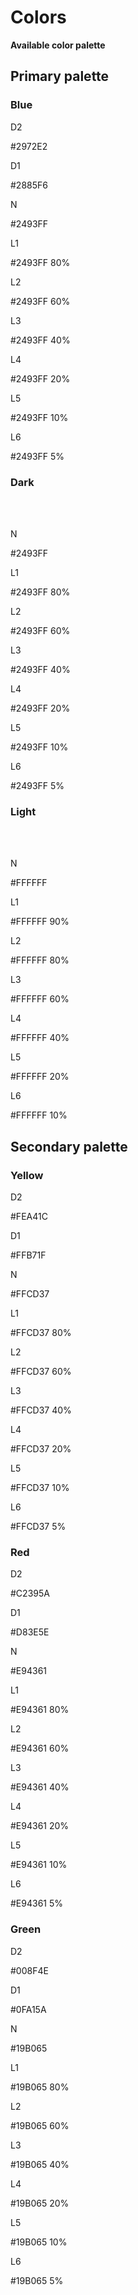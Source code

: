 # Colors

**Available color palette**

<style>
    .color-block {
        flex: 0 0 5em;
        text-transform: uppercase;
    }
</style>

## Primary palette

### Blue

<div class="mb++ pr+" lumx-grid-container="row" lumx-grid-wrap="true">
    <div class="pv- ph color-block lumx-theme-background-blue-D2 lumx-theme-color-light-N">
        <p class="lumx-typography-body1">D2</p>
        <p class="lumx-typography-caption">#2972e2</p>
    </div>
    <div class="pv- ph color-block lumx-theme-background-blue-D1 lumx-theme-color-light-N">
        <p class="lumx-typography-body1">D1</p>
        <p class="lumx-typography-caption">#2885f6</p>
    </div>
    <div class="pv- ph color-block lumx-theme-background-blue-N">
        <p class="lumx-typography-body1">N</p>
        <p class="lumx-typography-caption">#2493ff</p>
    </div>
    <div class="pv- ph color-block lumx-theme-background-blue-L1">
        <p class="lumx-typography-body1">L1</p>
        <p class="lumx-typography-caption">#2493ff 80%</p>
    </div>
    <div class="pv- ph color-block lumx-theme-background-blue-L2">
        <p class="lumx-typography-body1">L2</p>
        <p class="lumx-typography-caption">#2493ff 60%</p>
    </div>
    <div class="pv- ph color-block lumx-theme-background-blue-L3">
        <p class="lumx-typography-body1">L3</p>
        <p class="lumx-typography-caption">#2493ff 40%</p>
    </div>
    <div class="pv- ph color-block lumx-theme-background-blue-L4">
        <p class="lumx-typography-body1">L4</p>
        <p class="lumx-typography-caption">#2493ff 20%</p>
    </div>
    <div class="pv- ph color-block lumx-theme-background-blue-L5">
        <p class="lumx-typography-body1">L5</p>
        <p class="lumx-typography-caption">#2493ff 10%</p>
    </div>
    <div class="pv- ph color-block lumx-theme-background-blue-L6">
        <p class="lumx-typography-body1">L6</p>
        <p class="lumx-typography-caption">#2493ff 5%</p>
    </div>
</div>

### Dark

<div class="mb++ pr+" lumx-grid-container="row" lumx-grid-wrap="true">
    <div class="color-block">&nbsp;</div>
    <div class="color-block">&nbsp;</div>
    <div class="pv- ph color-block lumx-theme-background-dark-N lumx-theme-color-light-N">
        <p class="lumx-typography-body1">N</p>
        <p class="lumx-typography-caption">#2493ff</p>
    </div>
    <div class="pv- ph color-block lumx-theme-background-dark-L1 lumx-theme-color-light-N">
        <p class="lumx-typography-body1">L1</p>
        <p class="lumx-typography-caption">#2493ff 80%</p>
    </div>
    <div class="pv- ph color-block lumx-theme-background-dark-L2 lumx-theme-color-light-N">
        <p class="lumx-typography-body1">L2</p>
        <p class="lumx-typography-caption">#2493ff 60%</p>
    </div>
    <div class="pv- ph color-block lumx-theme-background-dark-L3">
        <p class="lumx-typography-body1">L3</p>
        <p class="lumx-typography-caption">#2493ff 40%</p>
    </div>
    <div class="pv- ph color-block lumx-theme-background-dark-L4">
        <p class="lumx-typography-body1">L4</p>
        <p class="lumx-typography-caption">#2493ff 20%</p>
    </div>
    <div class="pv- ph color-block lumx-theme-background-dark-L5">
        <p class="lumx-typography-body1">L5</p>
        <p class="lumx-typography-caption">#2493ff 10%</p>
    </div>
    <div class="pv- ph color-block lumx-theme-background-dark-L6">
        <p class="lumx-typography-body1">L6</p>
        <p class="lumx-typography-caption">#2493ff 5%</p>
    </div>
</div>

### Light

<div class="mb++ p+ lumx-theme-background-dark-N" lumx-grid-container="row" lumx-grid-wrap="true">
    <div class="color-block lumx-theme-color-light-N">&nbsp;</div>
    <div class="color-block lumx-theme-color-light-N">&nbsp;</div>
    <div class="pv- ph color-block lumx-theme-background-light-N">
        <p class="lumx-typography-body1">N</p>
        <p class="lumx-typography-caption">#ffffff</p>
    </div>
    <div class="pv- ph color-block lumx-theme-background-light-L1">
        <p class="lumx-typography-body1">L1</p>
        <p class="lumx-typography-caption">#ffffff 90%</p>
    </div>
    <div class="pv- ph color-block lumx-theme-background-light-L2">
        <p class="lumx-typography-body1">L2</p>
        <p class="lumx-typography-caption">#ffffff 80%</p>
    </div>
    <div class="pv- ph color-block lumx-theme-background-light-L3">
        <p class="lumx-typography-body1">L3</p>
        <p class="lumx-typography-caption">#ffffff 60%</p>
    </div>
    <div class="pv- ph color-block lumx-theme-background-light-L4 lumx-theme-color-light-N">
        <p class="lumx-typography-body1">L4</p>
        <p class="lumx-typography-caption">#ffffff 40%</p>
    </div>
    <div class="pv- ph color-block lumx-theme-background-light-L5 lumx-theme-color-light-N">
        <p class="lumx-typography-body1">L5</p>
        <p class="lumx-typography-caption">#ffffff 20%</p>
    </div>
    <div class="pv- ph color-block lumx-theme-background-light-L6 lumx-theme-color-light-N">
        <p class="lumx-typography-body1">L6</p>
        <p class="lumx-typography-caption">#ffffff 10%</p>
    </div>
</div>

## Secondary palette

### Yellow

<div class="mb++ pr+" lumx-grid-container="row" lumx-grid-wrap="true">
    <div class="pv- ph color-block lumx-theme-background-yellow-D2 lumx-theme-color-light-N">
        <p class="lumx-typography-body1">D2</p>
        <p class="lumx-typography-caption">#FEA41C</p>
    </div>
    <div class="pv- ph color-block lumx-theme-background-yellow-D1">
        <p class="lumx-typography-body1">D1</p>
        <p class="lumx-typography-caption">#FFB71F</p>
    </div>
    <div class="pv- ph color-block lumx-theme-background-yellow-N">
        <p class="lumx-typography-body1">N</p>
        <p class="lumx-typography-caption">#FFCD37</p>
    </div>
    <div class="pv- ph color-block lumx-theme-background-yellow-L1">
        <p class="lumx-typography-body1">L1</p>
        <p class="lumx-typography-caption">#FFCD37 80%</p>
    </div>
    <div class="pv- ph color-block lumx-theme-background-yellow-L2">
        <p class="lumx-typography-body1">L2</p>
        <p class="lumx-typography-caption">#FFCD37 60%</p>
    </div>
    <div class="pv- ph color-block lumx-theme-background-yellow-L3">
        <p class="lumx-typography-body1">L3</p>
        <p class="lumx-typography-caption">#FFCD37 40%</p>
    </div>
    <div class="pv- ph color-block lumx-theme-background-yellow-L4">
        <p class="lumx-typography-body1">L4</p>
        <p class="lumx-typography-caption">#FFCD37 20%</p>
    </div>
    <div class="pv- ph color-block lumx-theme-background-yellow-L5">
        <p class="lumx-typography-body1">L5</p>
        <p class="lumx-typography-caption">#FFCD37 10%</p>
    </div>
    <div class="pv- ph color-block lumx-theme-background-yellow-L6">
        <p class="lumx-typography-body1">L6</p>
        <p class="lumx-typography-caption">#FFCD37 5%</p>
    </div>
</div>

### Red

<div class="mb++ pr+" lumx-grid-container="row" lumx-grid-wrap="true">
    <div class="pv- ph color-block lumx-theme-background-red-D2 lumx-theme-color-light-N">
        <p class="lumx-typography-body1">D2</p>
        <p class="lumx-typography-caption">#C2395A</p>
    </div>
    <div class="pv- ph color-block lumx-theme-background-red-D1 lumx-theme-color-light-N">
        <p class="lumx-typography-body1">D1</p>
        <p class="lumx-typography-caption">#D83E5E</p>
    </div>
    <div class="pv- ph color-block lumx-theme-background-red-N lumx-theme-color-light-N">
        <p class="lumx-typography-body1">N</p>
        <p class="lumx-typography-caption">#E94361</p>
    </div>
    <div class="pv- ph color-block lumx-theme-background-red-L1">
        <p class="lumx-typography-body1">L1</p>
        <p class="lumx-typography-caption">#E94361 80%</p>
    </div>
    <div class="pv- ph color-block lumx-theme-background-red-L2">
        <p class="lumx-typography-body1">L2</p>
        <p class="lumx-typography-caption">#E94361 60%</p>
    </div>
    <div class="pv- ph color-block lumx-theme-background-red-L3">
        <p class="lumx-typography-body1">L3</p>
        <p class="lumx-typography-caption">#E94361 40%</p>
    </div>
    <div class="pv- ph color-block lumx-theme-background-red-L4">
        <p class="lumx-typography-body1">L4</p>
        <p class="lumx-typography-caption">#E94361 20%</p>
    </div>
    <div class="pv- ph color-block lumx-theme-background-red-L5">
        <p class="lumx-typography-body1">L5</p>
        <p class="lumx-typography-caption">#E94361 10%</p>
    </div>
    <div class="pv- ph color-block lumx-theme-background-red-L6">
        <p class="lumx-typography-body1">L6</p>
        <p class="lumx-typography-caption">#E94361 5%</p>
    </div>
</div>

### Green

<div class="mb++ pr+" lumx-grid-container="row" lumx-grid-wrap="true">
    <div class="pv- ph color-block lumx-theme-background-green-D2 lumx-theme-color-light-N">
        <p class="lumx-typography-body1">D2</p>
        <p class="lumx-typography-caption">#008f4e</p>
    </div>
    <div class="pv- ph color-block lumx-theme-background-green-D1 lumx-theme-color-light-N">
        <p class="lumx-typography-body1">D1</p>
        <p class="lumx-typography-caption">#0fa15a</p>
    </div>
    <div class="pv- ph color-block lumx-theme-background-green-N lumx-theme-color-light-N">
        <p class="lumx-typography-body1">N</p>
        <p class="lumx-typography-caption">#19b065</p>
    </div>
    <div class="pv- ph color-block lumx-theme-background-green-L1">
        <p class="lumx-typography-body1">L1</p>
        <p class="lumx-typography-caption">#19B065 80%</p>
    </div>
    <div class="pv- ph color-block lumx-theme-background-green-L2">
        <p class="lumx-typography-body1">L2</p>
        <p class="lumx-typography-caption">#19B065 60%</p>
    </div>
    <div class="pv- ph color-block lumx-theme-background-green-L3">
        <p class="lumx-typography-body1">L3</p>
        <p class="lumx-typography-caption">#19B065 40%</p>
    </div>
    <div class="pv- ph color-block lumx-theme-background-green-L4">
        <p class="lumx-typography-body1">L4</p>
        <p class="lumx-typography-caption">#19B065 20%</p>
    </div>
    <div class="pv- ph color-block lumx-theme-background-green-L5">
        <p class="lumx-typography-body1">L5</p>
        <p class="lumx-typography-caption">#19B065 10%</p>
    </div>
    <div class="pv- ph color-block lumx-theme-background-green-L6">
        <p class="lumx-typography-body1">L6</p>
        <p class="lumx-typography-caption">#19B065 5%</p>
    </div>
</div>
